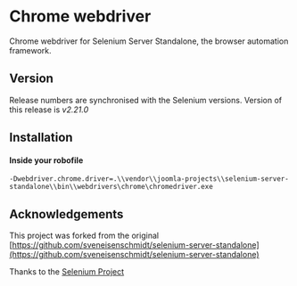 # Chrome webdriver

Chrome webdriver for Selenium Server Standalone, the browser automation framework.

## Version
Release numbers are synchronised with the Selenium versions.
Version of this release is *v2.21.0* 

## Installation

#### Inside your robofile
```
-Dwebdriver.chrome.driver=.\\vendor\\joomla-projects\\selenium-server-standalone\\bin\\webdrivers\chrome\chromedriver.exe
```


## Acknowledgements
This project was forked from the original [https://github.com/sveneisenschmidt/selenium-server-standalone](https://github.com/sveneisenschmidt/selenium-server-standalone)

Thanks to the [Selenium Project](http://docs.seleniumhq.org/)
